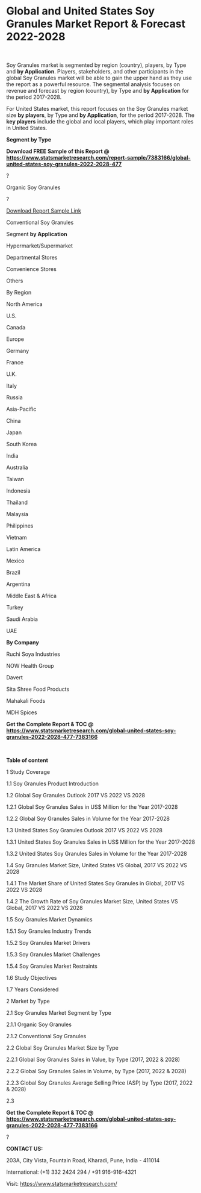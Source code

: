 <h1>Global and United States Soy Granules Market Report & Forecast 2022-2028</h1><br/><p>Soy Granules market is segmented by region (country), players, by Type and <strong>by Application</strong>. Players, stakeholders, and other participants in the global Soy Granules market will be able to gain the upper hand as they use the report as a powerful resource. The segmental analysis focuses on revenue and forecast by region (country), by Type and <strong>by Application</strong> for the period 2017-2028.</p>
 
 
 
 <p>For United States market, this report focuses on the Soy Granules market size <strong>by players</strong>, by Type and <strong>by Application</strong>, for the period 2017-2028. The <strong>key players</strong> include the global and local players, which play important roles in United States.</p>
 
 
 
 <p><strong>Segment by Type</strong></p>
 
 
 
 <div><b>Download FREE Sample of this Report @ <a href="https://www.statsmarketresearch.com/download-free-sample/7383166/global-united-states-soy-granules-2022-2028-477">https://www.statsmarketresearch.com/report-sample/7383166/global-united-states-soy-granules-2022-2028-477</a></b></div>
 
 
 
 <p>? </p>
 
 
 
 <p>Organic Soy Granules</p>
 
 
 
 <p>? </p>
 
 
 
 <p><a href="https://www.statsmarketresearch.com/download-free-sample/7383166/global-united-states-soy-granules-2022-2028-477">Download Report Sample Link</a></p>
 
 
 
 <p>Conventional Soy Granules</p>
 
 
 
 <p>Segment <strong>by Application</strong></p>
 
 
 
 <p>Hypermarket/Supermarket</p>
 
 
 
 <p>Departmental Stores</p>
 
 
 
 <p>Convenience Stores</p>
 
 
 
 <p>Others</p>
 
 
 
 <p>By Region</p>
 
 
 
 <p>North America</p>
 
 
 
 <p>U.S.</p>
 
 
 
 <p>Canada</p>
 
 
 
 <p>Europe</p>
 
 
 
 <p>Germany</p>
 
 
 
 <p>France</p>
 
 
 
 <p>U.K.</p>
 
 
 
 <p>Italy</p>
 
 
 
 <p>Russia</p>
 
 
 
 <p>Asia-Pacific</p>
 
 
 
 <p>China</p>
 
 
 
 <p>Japan</p>
 
 
 
 <p>South Korea</p>
 
 
 
 <p>India</p>
 
 
 
 <p>Australia</p>
 
 
 
 <p>Taiwan</p>
 
 
 
 <p>Indonesia</p>
 
 
 
 <p>Thailand</p>
 
 
 
 <p>Malaysia</p>
 
 
 
 <p>Philippines</p>
 
 
 
 <p>Vietnam</p>
 
 
 
 <p>Latin America</p>
 
 
 
 <p>Mexico</p>
 
 
 
 <p>Brazil</p>
 
 
 
 <p>Argentina</p>
 
 
 
 <p>Middle East & Africa</p>
 
 
 
 <p>Turkey</p>
 
 
 
 <p>Saudi Arabia</p>
 
 
 
 <p>UAE</p>
 
 
 
 <p><strong>By Company</strong></p>
 
 
 
 <p>Ruchi Soya Industries</p>
 
 
 
 <p>NOW Health Group</p>
 
 
 
 <p>Davert</p>
 
 
 
 <p>Sita Shree Food Products</p>
 
 
 
 <p>Mahakali Foods</p>
 
 
 
 <p>MDH Spices</p>
 
 
 
 <div><b>Get the Complete Report & TOC @ <a href="https://www.statsmarketresearch.com/global-united-states-soy-granules-2022-2028-477-7383166">https://www.statsmarketresearch.com/global-united-states-soy-granules-2022-2028-477-7383166</a></b></div>
 
 
 
 <p><br />
 
 <b>Table of content</b></p>
 
 
 
 <p>1 Study Coverage<br />
 
 1.1 Soy Granules Product Introduction<br />
 
 1.2 Global Soy Granules Outlook 2017 VS 2022 VS 2028<br />
 
 1.2.1 Global Soy Granules Sales in US$ Million for the Year 2017-2028<br />
 
 1.2.2 Global Soy Granules Sales in Volume for the Year 2017-2028<br />
 
 1.3 United States Soy Granules Outlook 2017 VS 2022 VS 2028<br />
 
 1.3.1 United States Soy Granules Sales in US$ Million for the Year 2017-2028<br />
 
 1.3.2 United States Soy Granules Sales in Volume for the Year 2017-2028<br />
 
 1.4 Soy Granules Market Size, United States VS Global, 2017 VS 2022 VS 2028<br />
 
 1.4.1 The Market Share of United States Soy Granules in Global, 2017 VS 2022 VS 2028<br />
 
 1.4.2 The Growth Rate of Soy Granules Market Size, United States VS Global, 2017 VS 2022 VS 2028<br />
 
 1.5 Soy Granules Market Dynamics<br />
 
 1.5.1 Soy Granules Industry Trends<br />
 
 1.5.2 Soy Granules Market Drivers<br />
 
 1.5.3 Soy Granules Market Challenges<br />
 
 1.5.4 Soy Granules Market Restraints<br />
 
 1.6 Study Objectives<br />
 
 1.7 Years Considered<br />
 
 2 Market by Type<br />
 
 2.1 Soy Granules Market Segment by Type<br />
 
 2.1.1 Organic Soy Granules<br />
 
 2.1.2 Conventional Soy Granules<br />
 
 2.2 Global Soy Granules Market Size by Type<br />
 
 2.2.1 Global Soy Granules Sales in Value, by Type (2017, 2022 & 2028)<br />
 
 2.2.2 Global Soy Granules Sales in Volume, by Type (2017, 2022 & 2028)<br />
 
 2.2.3 Global Soy Granules Average Selling Price (ASP) by Type (2017, 2022 & 2028)<br />
 
 2.3</p>
 
 
 
 <div><b>Get the Complete Report & TOC @ <a href="https://www.statsmarketresearch.com/global-united-states-soy-granules-2022-2028-477-7383166">https://www.statsmarketresearch.com/global-united-states-soy-granules-2022-2028-477-7383166</a></b></div>
 
 
 
 <p>? </p>
 
 
 
 <p><b>CONTACT US:</b><br />
 
 203A, City Vista, Fountain Road, Kharadi, Pune, India - 411014<br />
 
 International: (+1) 332 2424 294 / +91 916-916-4321<br />
 
 Visit: <a href="https://www.statsmarketresearch.com/">https://www.statsmarketresearch.com/</a></p>